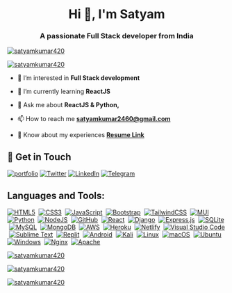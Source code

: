   
<h1 align="center">Hi 👋, I'm Satyam</h1>
<h3 align="center">A passionate Full Stack developer from India</h3>

<p align="left"> <a href="https://github.com/satyamkumar420"> <img src="https://komarev.com/ghpvc/?username=satyamkumar420&label=Profile%20views&color=1180ff&style=flat" alt="satyamkumar420" /></a> </p>

<p align="left"> <a href="https://github.com/satyamkumar420"><img src="https://github-profile-trophy.vercel.app/?username=satyamkumar420&theme=radical" alt="satyamkumar420" /></a> </p>

 - 👀 I’m interested in **Full Stack development**

- 🌱 I’m currently learning **ReactJS**

- 💬 Ask me about **ReactJS & Python,**

- 📫 How to reach me **satyamkumar2460@gmail.com**

- 📄 Know about my experiences [**Resume Link**](https://drive.google.com/file/d/1GC0470IJlXKSbiZevEYUDVZqd1Qg8XNV/view?usp=share_link)

## 🔗 Get in Touch
[![portfolio](https://img.shields.io/badge/my_portfolio-000?style=for-the-badge&logo=ko-fi&logoColor=white)](https://satyamkumar420.github.io/Portfolio/)
[![Twitter](https://img.shields.io/badge/twitter-1DA1F2?style=for-the-badge&logo=twitter&logoColor=white)](https://twitter.com/Satyamk404)
[![LinkedIn](https://img.shields.io/badge/linkedin-1DA1F2?style=for-the-badge&logo=linkedin&logoColor=white)](https://www.linkedin.com/in/satyam-kumar-3b71aa205/)
[![Telegram](https://img.shields.io/badge/telegram-1DA1F2?style=for-the-badge&logo=telegram&logoColor=white)](https://telegram.me/satyadeveloper)

## Languages and Tools:
[![HTML5](https://img.shields.io/badge/html5-%23E0234E.svg?style=for-the-badge&logo=html5&logoColor=white)](https://github.com/satyamkumar420)
&nbsp;[![CSS3](https://img.shields.io/badge/css3-%231572B6.svg?style=for-the-badge&logo=css3&logoColor=white)](https://github.com/satyamkumar420)
&nbsp;[![JavaScript](https://img.shields.io/badge/javascript-%23323330.svg?style=for-the-badge&logo=javascript&logoColor=%23F7DF1E)](https://github.com/satyamkumar420)
&nbsp;[![Bootstrap](https://img.shields.io/badge/bootstrap-%23563D7C.svg?style=for-the-badge&logo=bootstrap&logoColor=white)](https://github.com/satyamkumar420)
&nbsp;[![TailwindCSS](https://img.shields.io/badge/tailwindcss-%2338B2AC.svg?style=for-the-badge&logo=tailwind-css&logoColor=white)](https://github.com/satyamkumar420)
&nbsp;[![MUI](https://img.shields.io/badge/MUI-%230081CB.svg?style=for-the-badge&logo=mui&logoColor=white)](https://github.com/satyamkumar420)
&nbsp;[![Python](https://img.shields.io/badge/python-3670A0?style=for-the-badge&logo=python&logoColor=ffdd54)](https://github.com/satyamkumar420)
&nbsp;[![NodeJS](https://img.shields.io/badge/node.js-6DA55F?style=for-the-badge&logo=node.js&logoColor=white)](https://github.com/satyamkumar420)
&nbsp;[![GitHub](https://img.shields.io/badge/github-%23121011.svg?style=for-the-badge&logo=github&logoColor=white)](https://github.com/satyamkumar420)
&nbsp;[![React](https://img.shields.io/badge/react-%2320232a.svg?style=for-the-badge&logo=react&logoColor=%2361DAFB)](https://github.com/satyamkumar420)
&nbsp;[![Django](https://img.shields.io/badge/django-%23092E20.svg?style=for-the-badge&logo=django&logoColor=white)](https://github.com/satyamkumar420)
&nbsp;[![Express.js](https://img.shields.io/badge/express.js-%23404d59.svg?style=for-the-badge&logo=express&logoColor=%2361DAFB)](https://github.com/satyamkumar420)
&nbsp;[![SQLite](https://img.shields.io/badge/sqlite-%2307405e.svg?style=for-the-badge&logo=sqlite&logoColor=white)](https://github.com/satyamkumar420)
&nbsp;[![MySQL](https://img.shields.io/badge/mysql-%2300f.svg?style=for-the-badge&logo=mysql&logoColor=white)](https://github.com/satyamkumar420)
&nbsp;[![MongoDB](https://img.shields.io/badge/MongoDB-%2320232a.svg?style=for-the-badge&logo=mongodb&logoColor=#00DC82)](https://github.com/satyamkumar420)
&nbsp;[![AWS](https://img.shields.io/badge/AWS-%23FF9900.svg?style=for-the-badge&logo=amazon-aws&logoColor=white)](https://github.com/satyamkumar420)
&nbsp;[![Heroku](https://img.shields.io/badge/heroku-%23430098.svg?style=for-the-badge&logo=heroku&logoColor=white)](https://github.com/satyamkumar420)
&nbsp;[![Netlify](https://img.shields.io/badge/netlify-%23000000.svg?style=for-the-badge&logo=netlify&logoColor=#00C7B7)](https://github.com/satyamkumar420)
&nbsp;[![Visual Studio Code](https://img.shields.io/badge/Visual%20Studio%20Code-0078d7.svg?style=for-the-badge&logo=visual-studio-code&logoColor=white)](https://github.com/satyamkumar420)
&nbsp;[![Sublime Text](https://img.shields.io/badge/sublime_text-%23575757.svg?style=for-the-badge&logo=sublime-text&logoColor=important)](https://github.com/satyamkumar420)
&nbsp;[![Replit](https://img.shields.io/badge/Replit-DD1200?style=for-the-badge&logo=Replit&logoColor=white)](https://github.com/satyamkumar420)
&nbsp;[![Android](https://img.shields.io/badge/Android-3DDC84?style=for-the-badge&logo=android&logoColor=white)](https://github.com/satyamkumar420)
&nbsp;[![Kali](https://img.shields.io/badge/Kali-268BEE?style=for-the-badge&logo=kalilinux&logoColor=white)](https://github.com/satyamkumar420)
&nbsp;[![Linux](https://img.shields.io/badge/Linux-FCC624?style=for-the-badge&logo=linux&logoColor=black)](https://github.com/satyamkumar420)
&nbsp;[![macOS](https://img.shields.io/badge/mac%20os-000000?style=for-the-badge&logo=macos&logoColor=F0F0F0)](https://github.com/satyamkumar420)
&nbsp;[![Ubuntu](https://img.shields.io/badge/Ubuntu-E95420?style=for-the-badge&logo=ubuntu&logoColor=white)](https://github.com/satyamkumar420)
&nbsp;[![Windows](https://img.shields.io/badge/Windows-0078D6?style=for-the-badge&logo=windows&logoColor=white)](https://github.com/satyamkumar420)
&nbsp;[![Nginx](https://img.shields.io/badge/nginx-%23009639.svg?style=for-the-badge&logo=nginx&logoColor=white)](https://github.com/satyamkumar420)
&nbsp;[![Apache](https://img.shields.io/badge/apache-%23D42029.svg?style=for-the-badge&logo=apache&logoColor=white)](https://github.com/satyamkumar420)

<p align="left"> <a href="https://github.com/satyamkumar420"><img  src="https://github-readme-stats.vercel.app/api/top-langs?username=satyamkumar420&show_icons=true&locale=en&layout=compact&theme=radical" alt="satyamkumar420" /></a></p>
<p align="left"><a href="https://github.com/satyamkumar420"><img  src="https://github-readme-stats.vercel.app/api?username=satyamkumar420&show_icons=true&locale=en&theme=radical" alt="satyamkumar420" /></a></p>
<p align="left"> <a href="https://github.com/satyamkumar420"><img  src="https://github-readme-streak-stats.herokuapp.com/?user=satyamkumar420&theme=radical" alt="satyamkumar420" />
</a>
</p>



